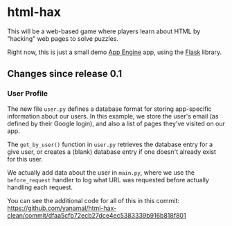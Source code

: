 # html-hax
This will be a web-based game where players learn about HTML by "hacking" web pages to solve puzzles.

Right now, this is just a small demo [App Engine](https://cloud.google.com/appengine/) app, using the [Flask](http://flask.pocoo.org/) library.

## Changes since release 0.1

### User Profile
The new file `user.py` defines a database format for storing app-specific information about our users.
In this example, we store the user's email (as defined by their Google login), and also a list of pages they've visited on our app.

The `get_by_user()` function in `user.py` retrieves the database entry for a give user, or creates a (blank) database entry if one doesn't already exist for this user.

We actually add data about the user in `main.py`, where we use the `before_request` handler to log what URL was requested before actually handling each request.

You can see the additional code for all of this in this commit: https://github.com/yanamal/html-hax-clean/commit/dfaa5cfb72ecb27dce4ec5383339b916b818f801
